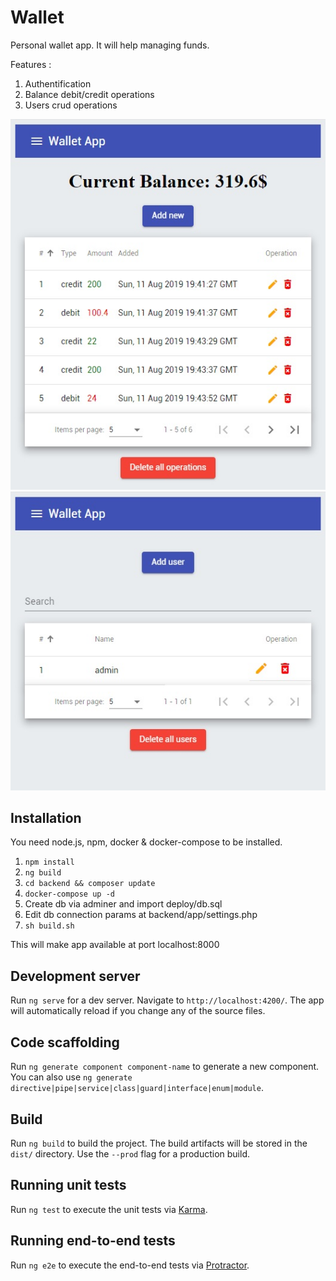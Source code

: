 # Wallet

Personal wallet app. It will help managing funds.

Features :
1) Authentification
2) Balance debit/credit operations
3) Users crud operations

![preview](https://raw.githubusercontent.com/cyberpaste/ng-wallet/master/preview.jpg)
![preview](https://raw.githubusercontent.com/cyberpaste/ng-wallet/master/preview2.jpg)

## Installation

You need node.js, npm, docker & docker-compose to be installed.

1) ``` npm install ```
2) ``` ng build ```
3) ``` cd backend && composer update ```
4) ``` docker-compose up -d ```
5) Create db via adminer and import deploy/db.sql
6) Edit db connection params at backend/app/settings.php
7) ``` sh build.sh ```

This will make app available at port localhost:8000

## Development server

Run `ng serve` for a dev server. Navigate to `http://localhost:4200/`. The app will automatically reload if you change any of the source files.

## Code scaffolding

Run `ng generate component component-name` to generate a new component. You can also use `ng generate directive|pipe|service|class|guard|interface|enum|module`.

## Build

Run `ng build` to build the project. The build artifacts will be stored in the `dist/` directory. Use the `--prod` flag for a production build.

## Running unit tests

Run `ng test` to execute the unit tests via [Karma](https://karma-runner.github.io).

## Running end-to-end tests

Run `ng e2e` to execute the end-to-end tests via [Protractor](http://www.protractortest.org/).

